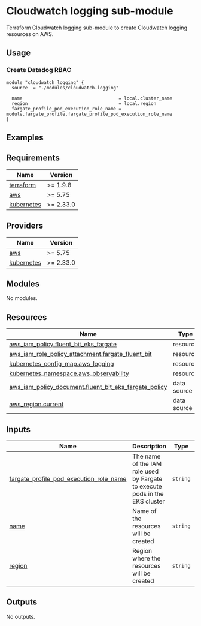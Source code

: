 # Cloudwatch logging sub-module

Terraform Cloudwatch logging sub-module to create Cloudwatch logging resources on AWS.

## Usage

### Create Datadog RBAC

```hcl
module "cloudwatch_logging" {
  source  = "./modules/cloudwatch-logging"

  name                                    = local.cluster_name
  region                                  = local.region
  fargate_profile_pod_execution_role_name = module.fargate_profile.fargate_profile_pod_execution_role_name
}
```

## Examples

<!-- BEGIN_TF_DOCS -->

## Requirements

| Name                                                                         | Version   |
|------------------------------------------------------------------------------|-----------|
| <a name="requirement_terraform"></a> [terraform](#requirement\_terraform)    | >= 1.9.8  |
| <a name="requirement_aws"></a> [aws](#requirement\_aws)                      | >= 5.75   |
| <a name="requirement_kubernetes"></a> [kubernetes](#requirement\_kubernetes) | >= 2.33.0 |

## Providers

| Name                                                                   | Version   |
|------------------------------------------------------------------------|-----------|
| <a name="provider_aws"></a> [aws](#provider\_aws)                      | >= 5.75   |
| <a name="provider_kubernetes"></a> [kubernetes](#provider\_kubernetes) | >= 2.33.0 |

## Modules

No modules.

## Resources

| Name                                                                                                                                                        | Type        |
|-------------------------------------------------------------------------------------------------------------------------------------------------------------|-------------|
| [aws_iam_policy.fluent_bit_eks_fargate](https://registry.terraform.io/providers/hashicorp/aws/latest/docs/resources/iam_policy)                             | resource    |
| [aws_iam_role_policy_attachment.fargate_fluent_bit](https://registry.terraform.io/providers/hashicorp/aws/latest/docs/resources/iam_role_policy_attachment) | resource    |
| [kubernetes_config_map.aws_logging](https://registry.terraform.io/providers/hashicorp/kubernetes/latest/docs/resources/config_map)                          | resource    |
| [kubernetes_namespace.aws_observability](https://registry.terraform.io/providers/hashicorp/kubernetes/latest/docs/resources/namespace)                      | resource    |
| [aws_iam_policy_document.fluent_bit_eks_fargate_policy](https://registry.terraform.io/providers/hashicorp/aws/latest/docs/data-sources/iam_policy_document) | data source |
| [aws_region.current](https://registry.terraform.io/providers/hashicorp/aws/latest/docs/data-sources/region)                                                 | data source |

## Inputs

| Name                                                                                                                                                              | Description                                                                 | Type     | Default | Required |
|-------------------------------------------------------------------------------------------------------------------------------------------------------------------|-----------------------------------------------------------------------------|----------|---------|:--------:|
| <a name="input_fargate_profile_pod_execution_role_name"></a> [fargate\_profile\_pod\_execution\_role\_name](#input\_fargate\_profile\_pod\_execution\_role\_name) | The name of the IAM role used by Fargate to execute pods in the EKS cluster | `string` | n/a     |   yes    |
| <a name="input_name"></a> [name](#input\_name)                                                                                                                    | Name of the resources will be created                                       | `string` | n/a     |   yes    |
| <a name="input_region"></a> [region](#input\_region)                                                                                                              | Region where the resources will be created                                  | `string` | `null`  |    no    |

## Outputs

No outputs.
<!-- END_TF_DOCS -->
